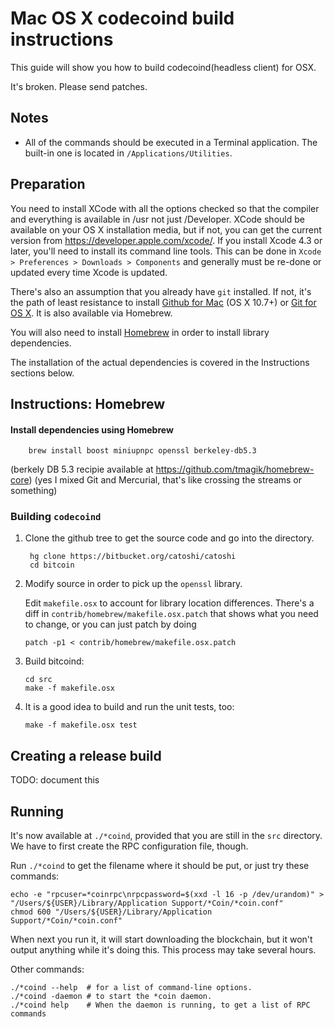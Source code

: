 Mac OS X codecoind build instructions
====================================
This guide will show you how to build codecoind(headless client) for OSX.

It's broken. Please send patches.

Notes
-----

* All of the commands should be executed in a Terminal application. The
built-in one is located in `/Applications/Utilities`.

Preparation
-----------

You need to install XCode with all the options checked so that the compiler
and everything is available in /usr not just /Developer. XCode should be
available on your OS X installation media, but if not, you can get the
current version from https://developer.apple.com/xcode/. If you install
Xcode 4.3 or later, you'll need to install its command line tools. This can
be done in `Xcode > Preferences > Downloads > Components` and generally must
be re-done or updated every time Xcode is updated.

There's also an assumption that you already have `git` installed. If
not, it's the path of least resistance to install [Github for Mac](https://mac.github.com/)
(OS X 10.7+) or
[Git for OS X](https://code.google.com/p/git-osx-installer/). It is also
available via Homebrew.

You will also need to install [Homebrew](http://brew.sh) in order to install library
dependencies.

The installation of the actual dependencies is covered in the Instructions
sections below.

Instructions: Homebrew
----------------------

#### Install dependencies using Homebrew

        brew install boost miniupnpc openssl berkeley-db5.3

(berkely DB 5.3 recipie available at https://github.com/tmagik/homebrew-core)
(yes I mixed Git and Mercurial, that's like crossing the streams or something)

### Building `codecoind`

1. Clone the github tree to get the source code and go into the directory.

        hg clone https://bitbucket.org/catoshi/catoshi
        cd bitcoin

2.  Modify source in order to pick up the `openssl` library.

    Edit `makefile.osx` to account for library location differences. There's a
    diff in `contrib/homebrew/makefile.osx.patch` that shows what you need to
    change, or you can just patch by doing

        patch -p1 < contrib/homebrew/makefile.osx.patch

3.  Build bitcoind:

        cd src
        make -f makefile.osx

4.  It is a good idea to build and run the unit tests, too:

        make -f makefile.osx test

Creating a release build
------------------------

TODO: document this


Running
-------

It's now available at `./*coind`, provided that you are still in the `src`
directory. We have to first create the RPC configuration file, though.

Run `./*coind` to get the filename where it should be put, or just try these
commands:

    echo -e "rpcuser=*coinrpc\nrpcpassword=$(xxd -l 16 -p /dev/urandom)" > "/Users/${USER}/Library/Application Support/*Coin/*coin.conf"
    chmod 600 "/Users/${USER}/Library/Application Support/*Coin/*coin.conf"

When next you run it, it will start downloading the blockchain, but it won't
output anything while it's doing this. This process may take several hours.

Other commands:

    ./*coind --help  # for a list of command-line options.
    ./*coind -daemon # to start the *coin daemon.
    ./*coind help    # When the daemon is running, to get a list of RPC commands
